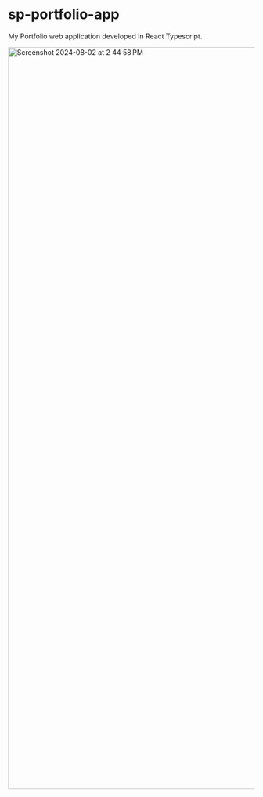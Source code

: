 # sp-portfolio-app

My Portfolio web application developed in React Typescript.

<img width="1512" alt="Screenshot 2024-08-02 at 2 44 58 PM" src="https://github.com/user-attachments/assets/db52259a-93f5-49af-b8c9-c47687aba3b0">
